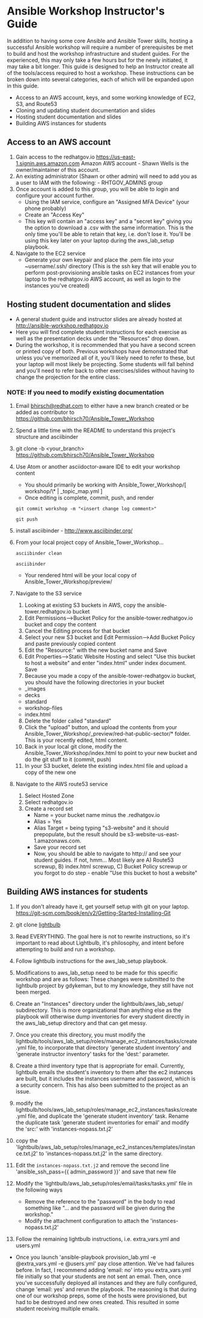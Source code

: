 Ansible Workshop Instructor's Guide
=========================================

In addition to having some core Ansible and Ansible Tower skills, hosting a successful Ansible workshop will require a number of prerequisites be met to build and host the workshop infrastructure and student guides.  For the experienced, this may only take a few hours but for the newly initiated, it may take a bit longer.  This guide is designed to help an Instructor create all of the tools/access required to host a workshop.  These instructions can be broken down into several categories, each of which will be expanded upon in this guide.

* Access to an AWS account, keys, and some working knowledge of EC2, S3, and Route53
* Cloning and updating student documentation and slides
* Hosting student documentation and slides
* Building AWS instances for students

## Access to an AWS account

1. Gain access to the redhatgov.io https://us-east-1.signin.aws.amazon.com Amazon AWS account -  Shawn Wells is the owner/maintainer of this account.
2. An existing administrator (Shawn or other admin) will need to add you as a user to IAM with the following:
        - RHTGOV_ADMINS group
3. Once account is added to this group, you will be able to login and configure your account further.
   - Using the IAM service, configure an "Assigned MFA Device" (your phone probably)
   - Create an "Access Key"
   - This key will contain an "access key" and a "secret key" giving you the option to download a .csv with the same information.  This is the only time you'll be able to retain that key, i.e. don't lose it.  You'll be using this key later on your laptop during the aws_lab_setup playbook.
4. Navigate to the EC2 service
   - Generate your own keypair and place the <keypair>.pem file into your ~username/.ssh/ directory (This is the ssh key that will enable you to perform post-provisioning ansible tasks on EC2 instances from your laptop to the redhatgov.io AWS account, as well as login to the instances you've created)

## Hosting student documentation and slides

* A general student guide and instructor slides are already hosted at http://ansible-workshop.redhatgov.io
* Here you will find complete student instructions for each exercise as well as the presentation decks under the "Resources" drop down.
* During the workshop, it is recommended that you have a second screen or printed copy of both.  Previous workshops have demonstrated that unless you've memorized all of it, you'll likely need to refer to these, but your laptop will most likely be projecting.  Some students will fall behind and you'll need to refer back to other exercises/slides without having to change the projection for the entire class.

### NOTE:  If you need to modify existing documentation

1. Email bhirsch@redhat.com to either have a new branch created or be added as contributor to https://github.com/bhirsch70/Ansible_Tower_Workshop
2. Spend a little time with the README to understand this project's structure and asciibinder
3. git clone -b <your_branch>  https://github.com/bhirsch70/Ansible_Tower_Workshop
4. Use Atom or another asciidoctor-aware IDE to edit your workshop content
    * You should primarily be working with Ansible_Tower_Workshop/[ workshop/\\* | _topic_map.yml ]
    * Once editing is complete, commit, push, and render
    
    `git commit workshop -m "<insert change log comment>"`
    
    `git push`

5. install asciibinder - http://www.asciibinder.org/
6. From your local project copy of Ansible_Tower_Workshop...

     `asciibinder clean`

      `asciibinder`

      * Your rendered html will be your local copy of Ansible_Tower_Workshop/preview/
7. Navigate to the S3 service
   1. Looking at existing S3 buckets in AWS, copy the ansible-tower.redhatgov.io bucket
   2. Edit Permissions-->Bucket Policy for the ansible-tower.redhatgov.io bucket and copy the content
   3. Cancel the Editing process for that bucket
   4. Select your new S3 bucket and Edit Permission-->Add Bucket Policy and paste previously copied content
   5. Edit the "Resource:" with the new bucket name and Save
   6. Edit Properties-->Static Website Hosting and select "Use this bucket to host a website" and enter "index.html" under index document.  Save
   7. Because you made a copy of the ansible-tower-redhatgov.io bucket, you should have the following directories in your bucket
    * _images
    * decks
    * standard
    * workshop-files
    * index.html
   8. Delete the folder called "standard"
   9. Click the "upload" button, and upload the contents from your Ansible_Tower_Workshop/_preview/red-hat-public-sector/* folder.  This is your recently edited, html content.
   10. Back in your local git clone, modify the Ansible_Tower_Workshop/index.html to point to your new bucket and do the git stuff to it (commit, push)
   11. In your S3 bucket, delete the existing index.html file and upload a copy of the new one
8. Navigate to the AWS route53 service
   1. Select Hosted Zone
   2. Select redhatgov.io
   3. Create a record set
       - Name = your bucket name minus the .redhatgov.io
       - Alias = Yes
       - Alias Target = being typing "s3-website" and it should prepopulate, but the result should be s3-website-us-east-1.amazonaws.com.
       - Save your record set
       - Now, you should be able to navigate to http://<whatever you named your bucket> and see your student guides.  If not, hmm... Most likely are A) Route53 screwup, B) index.html screwup, C) Bucket Policy screwup or you forgot to do step - enable "Use this bucket to host a website"

## Building AWS instances for students

1. If you don't already have it, get yourself setup with git on your laptop. https://git-scm.com/book/en/v2/Getting-Started-Installing-Git
2. git clone [lightbulb](https://github.com/ansible/lightbulb)
3. Read EVERYTHING.  The goal here is not to rewrite instructions, so it's important to read about Lightbulb, it's philosophy, and intent before attempting to build and run a workshop.
4. Follow lightbulb instructions for the aws_lab_setup playbook.
5. Modifications to aws_lab_setup need to be made for this specific workshop and are as follows:  These changes were submitted to the lightbulb project by gdykeman, but to my knowledge, they still have not been merged.
6. Create an "Instances" directory under the lightbulb/aws_lab_setup/ subdirectory.  This is more organizational than anything else as the playbook will otherwise dump inventories for every student directly in the aws_lab_setup directory and that can get messy.
7. Once you create this directory, you must modify the lightbulb/tools/aws_lab_setup/roles/manage_ec2_instances/tasks/create.yml file, to incorporate that directory 'generate student inventory' and 'generate instructor inventory' tasks for the 'dest:' parameter.

8. Create a third inventory type that is  appropriate for email.  Currently, lightbulb emails the student's inventory to them after the ec2 instances are built, but it includes the instances username and password, which is a security concern.  This has also been submitted to the project as an issue.
9. modify the lightbulb/tools/aws_lab_setup/roles/manage_ec2_instances/tasks/create.yml file, and duplicate the 'generate student inventory' task.  Rename the duplicate task 'generate student inventories for email' and modify the 'src:' with 'instances-nopass.txt.j2'
10. copy the 'lightbulb/aws_lab_setup/roles/manage_ec2_instances/templates/instance.txt.j2'  to 'instances-nopass.txt.j2' in the same directory.
11. Edit the `instances-nopass.txt.j2` and remove the second line 'ansible_ssh_pass={{ admin_password }}' and save that new file
12. Modify the 'lightbulb/aws_lab_setup/roles/email/tasks/tasks.yml' file in the following ways
    - Remove the reference to the "password" in the body to read something like "... and the password will be given during the workshop."
    - Modify the attachment configuration to attach the 'instances-nopass.txt.j2'
13. Follow the remaining lightbulb instructions, i.e. extra_vars.yml and users.yml
- Once you launch 'ansible-playbook provision_lab.yml -e @extra_vars.yml -e @users.yml' pay close attention.  We've had failures before.  In fact, I recommend adding 'email: no' into you extra_vars.yml file initially so that your students are not sent an email.  Then, once you've successfully deployed all instances and they are fully configured, change 'email: yes' and rerun the playbook.  The reasoning is that during one of our workshop preps, some of the hosts were provisioned, but had to be destroyed and new ones created.  This resulted in some student receiving multiple emails.
